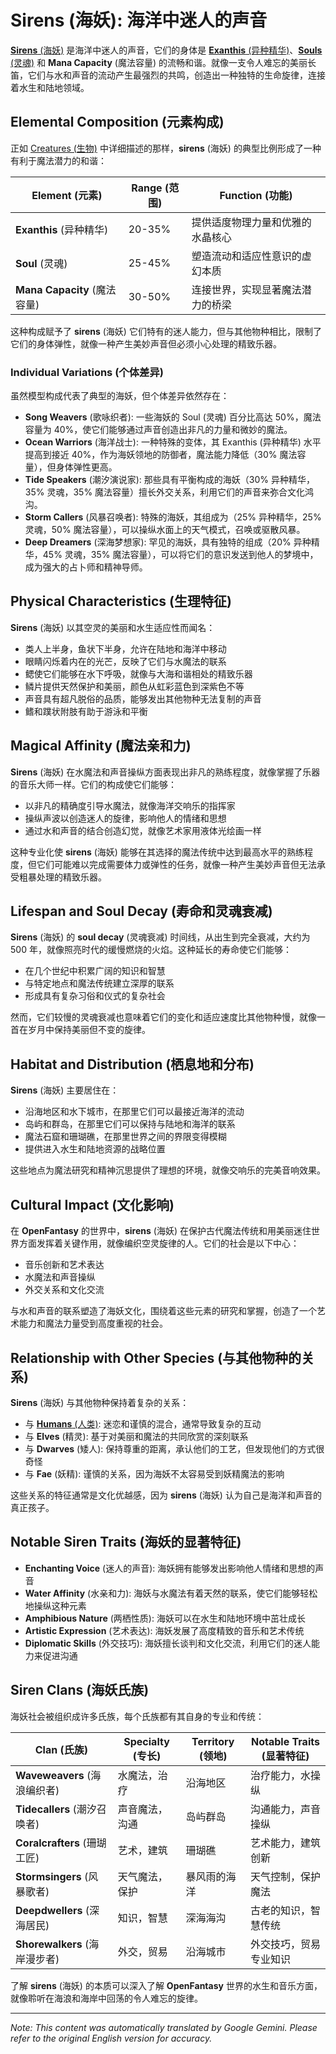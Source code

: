 # **Sirens** (海妖): 海洋中迷人的声音

[**Sirens** (海妖)](/codex/Creatures/Sirens.md) 是海洋中迷人的声音，它们的身体是 [**Exanthis** (异种精华)](/codex/Basic/Exanthis.md)、[**Souls** (灵魂)](/codex/Basic/Soul.md) 和 **Mana Capacity** (魔法容量) 的流畅和谐。就像一支令人难忘的美丽长笛，它们与水和声音的流动产生最强烈的共鸣，创造出一种独特的生命旋律，连接着水生和陆地领域。

## Elemental Composition (元素构成)

正如 [Creatures (生物)](/codex/Creatures/Creatures.md) 中详细描述的那样，**sirens** (海妖) 的典型比例形成了一种有利于魔法潜力的和谐：

| Element (元素) | Range (范围) | Function (功能) |
|---------|------------|----------|
| **Exanthis** (异种精华) | 20-35% | 提供适度物理力量和优雅的水晶核心 |
| **Soul** (灵魂) | 25-45% | 塑造流动和适应性意识的虚幻本质 |
| **Mana Capacity** (魔法容量) | 30-50% | 连接世界，实现显著魔法潜力的桥梁 |

这种构成赋予了 **sirens** (海妖) 它们特有的迷人能力，但与其他物种相比，限制了它们的身体弹性，就像一种产生美妙声音但必须小心处理的精致乐器。

### Individual Variations (个体差异)

虽然模型构成代表了典型的海妖，但个体差异依然存在：

- **Song Weavers** (歌咏织者): 一些海妖的 Soul (灵魂) 百分比高达 50%，魔法容量为 40%，使它们能够通过声音创造出非凡的力量和微妙的魔法。
- **Ocean Warriors** (海洋战士): 一种特殊的变体，其 Exanthis (异种精华) 水平提高到接近 40%，作为海妖领地的防御者，魔法能力降低（30% 魔法容量），但身体弹性更高。
- **Tide Speakers** (潮汐演说家): 那些具有平衡构成的海妖（30% 异种精华，35% 灵魂，35% 魔法容量）擅长外交关系，利用它们的声音来弥合文化鸿沟。
- **Storm Callers** (风暴召唤者): 特殊的海妖，其组成为（25% 异种精华，25% 灵魂，50% 魔法容量），可以操纵水面上的天气模式，召唤或驱散风暴。
- **Deep Dreamers** (深海梦想家): 罕见的海妖，具有独特的组成（20% 异种精华，45% 灵魂，35% 魔法容量），可以将它们的意识发送到他人的梦境中，成为强大的占卜师和精神导师。

## Physical Characteristics (生理特征)

**Sirens** (海妖) 以其空灵的美丽和水生适应性而闻名：
- 类人上半身，鱼状下半身，允许在陆地和海洋中移动
- 眼睛闪烁着内在的光芒，反映了它们与水魔法的联系
- 鳃使它们能够在水下呼吸，就像与大海和谐相处的精致乐器
- 鳞片提供天然保护和美丽，颜色从虹彩蓝色到深紫色不等
- 声音具有超凡脱俗的品质，能够发出其他物种无法复制的声音
- 鳍和蹼状附肢有助于游泳和平衡

## Magical Affinity (魔法亲和力)

**Sirens** (海妖) 在水魔法和声音操纵方面表现出非凡的熟练程度，就像掌握了乐器的音乐大师一样。它们的构成使它们能够：
- 以非凡的精确度引导水魔法，就像海洋交响乐的指挥家
- 操纵声波以创造迷人的旋律，影响他人的情绪和思想
- 通过水和声音的结合创造幻觉，就像艺术家用液体光绘画一样

这种专业化使 **sirens** (海妖) 能够在其选择的魔法传统中达到最高水平的熟练程度，但它们可能难以完成需要体力或弹性的任务，就像一种产生美妙声音但无法承受粗暴处理的精致乐器。

## Lifespan and Soul Decay (寿命和灵魂衰减)

**Sirens** (海妖) 的 **soul decay** (灵魂衰减) 时间线，从出生到完全衰减，大约为 500 年，就像照亮时代的缓慢燃烧的火焰。这种延长的寿命使它们能够：
- 在几个世纪中积累广阔的知识和智慧
- 与特定地点和魔法传统建立深厚的联系
- 形成具有复杂习俗和仪式的复杂社会

然而，它们较慢的灵魂衰减也意味着它们的变化和适应速度比其他物种慢，就像一首在岁月中保持美丽但不变的旋律。

## Habitat and Distribution (栖息地和分布)

**Sirens** (海妖) 主要居住在：
- 沿海地区和水下城市，在那里它们可以最接近海洋的流动
- 岛屿和群岛，在那里它们可以保持与陆地和海洋的联系
- 魔法石窟和珊瑚礁，在那里世界之间的界限变得模糊
- 提供进入水生和陆地资源的战略位置

这些地点为魔法研究和精神沉思提供了理想的环境，就像交响乐的完美音响效果。

## Cultural Impact (文化影响)

在 **OpenFantasy** 的世界中，**sirens** (海妖) 在保护古代魔法传统和用美丽迷住世界方面发挥着关键作用，就像编织空灵旋律的人。它们的社会是以下中心：
- 音乐创新和艺术表达
- 水魔法和声音操纵
- 外交关系和文化交流

与水和声音的联系塑造了海妖文化，围绕着这些元素的研究和掌握，创造了一个艺术能力和魔法力量受到高度重视的社会。

## Relationship with Other Species (与其他物种的关系)

**Sirens** (海妖) 与其他物种保持着复杂的关系：
- 与 [**Humans** (人类)](/codex/Creatures/Human.md): 迷恋和谨慎的混合，通常导致复杂的互动
- 与 **Elves** (精灵): 基于对美丽和魔法的共同欣赏的深刻联系
- 与 **Dwarves** (矮人): 保持尊重的距离，承认他们的工艺，但发现他们的方式很奇怪
- 与 **Fae** (妖精): 谨慎的关系，因为海妖不太容易受到妖精魔法的影响

这些关系的特征通常是文化优越感，因为 **sirens** (海妖) 认为自己是海洋和声音的真正孩子。

## Notable Siren Traits (海妖的显著特征)

- **Enchanting Voice** (迷人的声音): 海妖拥有能够发出影响他人情绪和思想的声音
- **Water Affinity** (水亲和力): 海妖与水魔法有着天然的联系，使它们能够轻松地操纵这种元素
- **Amphibious Nature** (两栖性质): 海妖可以在水生和陆地环境中茁壮成长
- **Artistic Expression** (艺术表达): 海妖发展了高度精致的音乐和艺术传统
- **Diplomatic Skills** (外交技巧): 海妖擅长谈判和文化交流，利用它们的迷人能力来促进沟通

## Siren Clans (海妖氏族)

海妖社会被组织成许多氏族，每个氏族都有其自身的专业和传统：

| Clan (氏族) | Specialty (专长) | Territory (领地) | Notable Traits (显著特征) |
|---------|---------------|---------|-------------------|
| **Waveweavers** (海浪编织者) | 水魔法，治疗 | 沿海地区 | 治疗能力，水操纵 |
| **Tidecallers** (潮汐召唤者) | 声音魔法，沟通 | 岛屿群岛 | 沟通能力，声音操纵 |
| **Coralcrafters** (珊瑚工匠) | 艺术，建筑 | 珊瑚礁 | 艺术能力，建筑创新 |
| **Stormsingers** (风暴歌者) | 天气魔法，保护 | 暴风雨的海洋 | 天气控制，保护魔法 |
| **Deepdwellers** (深海居民) | 知识，智慧 | 深海海沟 | 古老的知识，智慧传统 |
| **Shorewalkers** (海岸漫步者) | 外交，贸易 | 沿海城市 | 外交技巧，贸易专业知识 |

了解 **sirens** (海妖) 的本质可以深入了解 **OpenFantasy** 世界的水生和音乐方面，就像聆听在海浪和海岸中回荡的令人难忘的旋律。


---
_Note: This content was automatically translated by Google Gemini. Please refer to the original English version for accuracy._